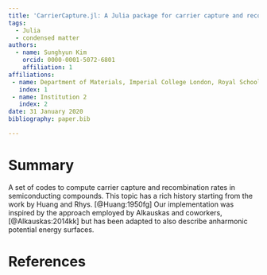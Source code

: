 ```yaml
---
title: 'CarrierCapture.jl: A Julia package for carrier capture and recombination in semiconductors'
tags:
  - Julia
  - condensed matter
authors:
  - name: Sunghyun Kim  
    orcid: 0000-0001-5072-6801
    affiliation: 1
affiliations:
 - name: Department of Materials, Imperial College London, Royal School of Mines, Exhibition Road, London, SW7 2AZ, UK
   index: 1
 - name: Institution 2
   index: 2
date: 31 January 2020
bibliography: paper.bib

---
```

# Summary
A set of codes to compute carrier capture and recombination rates in semiconducting compounds. 
This topic has a rich history starting from the work by Huang and Rhys. [@Huang:1950fg] 
Our implementation was inspired by the approach employed by Alkauskas and coworkers, [@Alkauskas:2014kk] 
but has been adapted to also describe anharmonic potential energy surfaces.

# References





